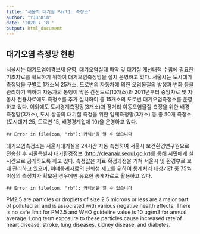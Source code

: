 ```yaml
---
title: "서울의 대기질 Part1: 측정소"
author: "YJunKim"
date: '2020 7 18 '
output: html_document
---
```




## 대기오염 측정망 현황
서울시는 대기오염예경보제 운영, 대기오염실태 파악 및 대기질 개선대책 수립에 필요한 기초자료를 확보하기 위하여
대기오염측정망을 설치 운영하고 있다. 서울시는 도시대기측정망을 구별로 1개소씩 25개소, 도로변의 자동차에 의한 오염물질의 발생과 변화 등을 관리하기 위하여 자동차의 통행이 많은 간선도로(10개소)과 2011년부터 중앙차로 및 자동차 전용차로에도 측정소를 추가 설치하여 총 15개소의 도로변 대기오염측정소를 운영하고 있다. 이외에도 도시경계측정망(3개소)과 장거리 이동오염물질 측정을 위한 배경측정망(3개소), 도시 상공의 대기질 측정을 위한 입체측정망(3개소) 등 총 50개 측정소(도시대기 25, 도로변 15, 배경경계입체 10)을 운영하고 있다. 


```
## Error in file(con, "rb"): 커넥션을 열 수 없습니다
```
대기오염측정소는 서울시대기질을 24시간 자동 측정하여 서울시 보건환경연구원으로 전송한 후 서울특별시 대기환경정보 (<http://cleanair.seoul.go.kr>)를 통해 시민에게 실시간으로 공개하도록 하고 있다.
측정값은 자료 확정과정을 거쳐 서울시 및 환경부로 보내 관리하고 있으며, 이떄통계자료의 신뢰성 제고를 위하여 통계처리 대상기간 중 75% 이상의 측정치가 확보된 경우에만 유효한 통계자료로 활용하고 있다.


```
## Error in file(con, "rb"): 커넥션을 열 수 없습니다
```

PM2.5 are particles or droplets of size 2.5 microns or less are a major part of polluted air and is
associated with various negative health effects. There is no safe limit for PM2.5 and WHO guideline value
is 10 ug/m3 for annual average. Long term exposure to these particles cause increased rate of heart
disease, stroke, lung diseases, kidney disease, and diabetes.

